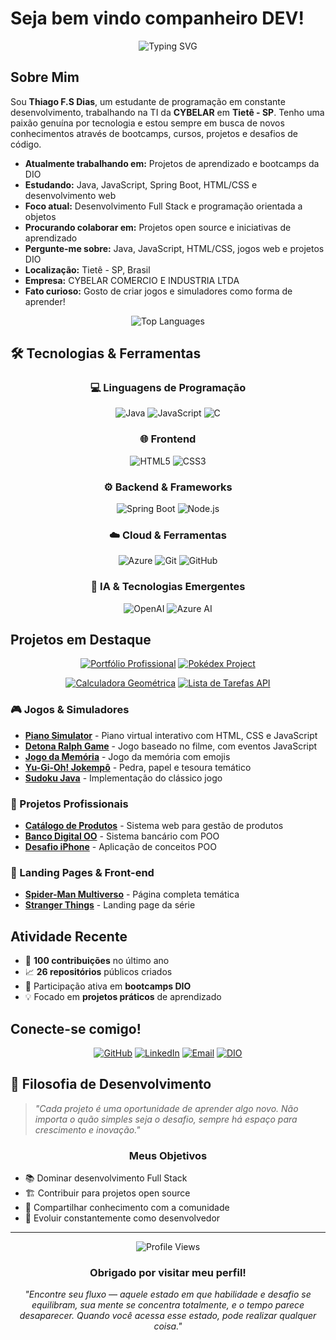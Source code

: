 # Seja bem vindo companheiro DEV!

<div align="center">
  <img src="https://readme-typing-svg.herokuapp.com?font=Fira+Code&weight=500&size=22&pause=1000&color=2196F3&width=500&lines=Desenvolvedor+Full+Stack+Jr;Estudante+de+Programa%C3%A7%C3%A3o;Apaixonado+por+Tecnologia;DIO+Bootcamp+Student!" alt="Typing SVG" />
</div>

## Sobre Mim

Sou **Thiago F.S Dias**, um estudante de programação em constante desenvolvimento, trabalhando na TI da **CYBELAR** em **Tietê - SP**. Tenho uma paixão genuína por tecnologia e estou sempre em busca de novos conhecimentos através de bootcamps, cursos, projetos e desafios de código.

- **Atualmente trabalhando em:** Projetos de aprendizado e bootcamps da DIO
- **Estudando:** Java, JavaScript, Spring Boot, HTML/CSS e desenvolvimento web
- **Foco atual:** Desenvolvimento Full Stack e programação orientada a objetos
- **Procurando colaborar em:** Projetos open source e iniciativas de aprendizado
- **Pergunte-me sobre:** Java, JavaScript, HTML/CSS, jogos web e projetos DIO
- **Localização:** Tietê - SP, Brasil
- **Empresa:** CYBELAR COMERCIO E INDUSTRIA LTDA
- **Fato curioso:** Gosto de criar jogos e simuladores como forma de aprender!

<div align="center">
  <img src="https://github-readme-stats.vercel.app/api/top-langs/?username=tremedam&layout=compact&theme=tokyonight&hide_border=true" alt="Top Languages" />
</div>

## 🛠️ Tecnologias & Ferramentas

<div align="center">
  
### 💻 Linguagens de Programação
![Java](https://img.shields.io/badge/-Java-007396?style=for-the-badge&logo=java&logoColor=white)
![JavaScript](https://img.shields.io/badge/-JavaScript-F7DF1E?style=for-the-badge&logo=javascript&logoColor=black)
![C](https://img.shields.io/badge/-C-00599C?style=for-the-badge&logo=c&logoColor=white)

### 🌐 Frontend
![HTML5](https://img.shields.io/badge/-HTML5-E34F26?style=for-the-badge&logo=html5&logoColor=white)
![CSS3](https://img.shields.io/badge/-CSS3-1572B6?style=for-the-badge&logo=css3&logoColor=white)

### ⚙️ Backend & Frameworks
![Spring Boot](https://img.shields.io/badge/-Spring%20Boot-6DB33F?style=for-the-badge&logo=spring-boot&logoColor=white)
![Node.js](https://img.shields.io/badge/-Node.js-339933?style=for-the-badge&logo=node.js&logoColor=white)

### ☁️ Cloud & Ferramentas
![Azure](https://img.shields.io/badge/-Microsoft%20Azure-0078D4?style=for-the-badge&logo=microsoft-azure&logoColor=white)
![Git](https://img.shields.io/badge/-Git-F05032?style=for-the-badge&logo=git&logoColor=white)
![GitHub](https://img.shields.io/badge/-GitHub-181717?style=for-the-badge&logo=github&logoColor=white)

### 🤖 IA & Tecnologias Emergentes
![OpenAI](https://img.shields.io/badge/-OpenAI-412991?style=for-the-badge&logo=openai&logoColor=white)
![Azure AI](https://img.shields.io/badge/-Azure%20AI-0078D4?style=for-the-badge&logo=microsoft-azure&logoColor=white)

</div>

## Projetos em Destaque

<div align="center">
  
[![Portfólio Profissional](https://github-readme-stats.vercel.app/api/pin/?username=tremedam&repo=Portifolio_Pro&theme=tokyonight&hide_border=true)](https://github.com/tremedam/Portifolio_Pro)
[![Pokédex Project](https://github-readme-stats.vercel.app/api/pin/?username=tremedam&repo=Projeto_Pokedex&theme=tokyonight&hide_border=true)](https://github.com/tremedam/Projeto_Pokedex)

[![Calculadora Geométrica](https://github-readme-stats.vercel.app/api/pin/?username=tremedam&repo=Calc_Geometrica_C&theme=tokyonight&hide_border=true)](https://github.com/tremedam/Calc_Geometrica_C)
[![Lista de Tarefas API](https://github-readme-stats.vercel.app/api/pin/?username=tremedam&repo=Lista_Tarefas_DIO&theme=tokyonight&hide_border=true)](https://github.com/tremedam/Lista_Tarefas_DIO)

</div>

### 🎮 Jogos & Simuladores
- **[Piano Simulator](https://github.com/tremedam/Piano_Simulator)** - Piano virtual interativo com HTML, CSS e JavaScript
- **[Detona Ralph Game](https://github.com/tremedam/Detona_Ralph_Game)** - Jogo baseado no filme, com eventos JavaScript
- **[Jogo da Memória](https://github.com/tremedam/Jogo_Memoria)** - Jogo da memória com emojis
- **[Yu-Gi-Oh! Jokempô](https://github.com/tremedam/Projeto_Yugioh_DIO)** - Pedra, papel e tesoura temático
- **[Sudoku Java](https://github.com/tremedam/Sudoku_Java_DIO)** - Implementação do clássico jogo

### 💼 Projetos Profissionais
- **[Catálogo de Produtos](https://github.com/tremedam/Catalogo_de_Produtos_DIO)** - Sistema web para gestão de produtos
- **[Banco Digital OO](https://github.com/tremedam/lab-banco-digital-oo)** - Sistema bancário com POO
- **[Desafio iPhone](https://github.com/tremedam/Desafio_Iphone_DIO)** - Aplicação de conceitos POO

### 🎨 Landing Pages & Front-end
- **[Spider-Man Multiverso](https://github.com/tremedam/Spider_Man_Multi_DIO)** - Página completa temática
- **[Stranger Things](https://github.com/tremedam/Landing_Page_ST_DIO)** - Landing page da série

## Atividade Recente

- 🎯 **100 contribuições** no último ano
- 📈 **26 repositórios** públicos criados
- 🚀 Participação ativa em **bootcamps DIO**
- 💡 Focado em **projetos práticos** de aprendizado

## Conecte-se comigo!

<div align="center">
  
[![GitHub](https://img.shields.io/badge/-GitHub-181717?style=for-the-badge&logo=github&logoColor=white)](https://github.com/tremedam)
[![LinkedIn](https://img.shields.io/badge/-LinkedIn-0077B5?style=for-the-badge&logo=linkedin&logoColor=white)](https://www.linkedin.com/in/thiago-fellipe-28471a26a/)
[![Email](https://img.shields.io/badge/-Email-D14836?style=for-the-badge&logo=gmail&logoColor=white)](mailto:thiagofellipe055@gmail.com)
[![DIO](https://img.shields.io/badge/-Digital%20Innovation%20One-8A2BE2?style=for-the-badge&logo=dio&logoColor=white)](https://www.dio.me/users/thiagofellipe055)

</div>

## 💭 Filosofia de Desenvolvimento

> *"Cada projeto é uma oportunidade de aprender algo novo. Não importa o quão simples seja o desafio, sempre há espaço para crescimento e inovação."*

<div align="center">
  
### Meus Objetivos

</div>

- 📚 Dominar desenvolvimento Full Stack
- 🏗️ Contribuir para projetos open source
- 🌟 Compartilhar conhecimento com a comunidade
- 🚀 Evoluir constantemente como desenvolvedor

---

<div align="center">
  <img src="https://komarev.com/ghpvc/?username=tremedam&color=blueviolet&style=for-the-badge&label=VISUALIZAÇÕES+DO+PERFIL" alt="Profile Views" />
</div>

<div align="center">
  <h3>Obrigado por visitar meu perfil!</h3>
  <p><i>"Encontre seu fluxo — aquele estado em que habilidade e desafio se equilibram, sua mente se concentra totalmente, e o tempo parece desaparecer. Quando você acessa esse estado, pode realizar qualquer coisa."</i></p>
</div>
